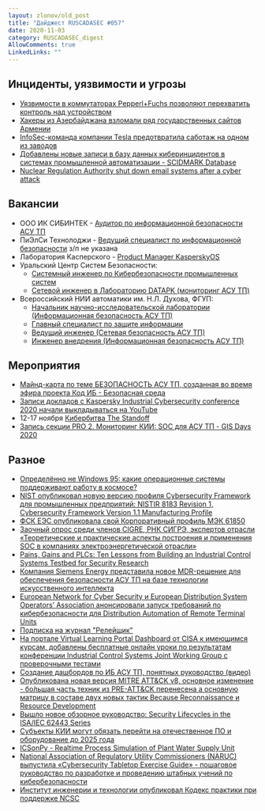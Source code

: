 ```yaml
---
layout: zlonov/old_post
title: "Дайджест RUSCADASEC #057"
date: 2020-11-03
category: RUSCADASEC_digest
AllowComments: true
LinkedLinks: ""
---
```


## Инциденты, уязвимости и угрозы

- [Уязвимости в коммутаторах Pepperl+Fuchs позволяют перехватить контроль над устройством](https://www.securitylab.ru/news/512806.php)
- [Хакеры из Азербайджана взломали ряд государственных сайтов Армении](https://www.securitylab.ru/news/512838.php)
- [InfoSec-команда компании Tesla предотвратила саботаж на одном из заводов](https://www.securitylab.ru/news/512852.php)
- [Добавлены новые записи в базу данных киберинцидентов в системах промышленной автоматизации - SCIDMARK Database](http://scadamag.infracritical.com/index.php/2020/10/14/scidmark-cases-as-of-12-oct-2020/)
- [Nuclear Regulation Authority shut down email systems after a cyber attack](https://securityaffairs.co/wordpress/110284/hacking/nuclear-regulation-authority-cyber-attack.html)

## Вакансии

- ООО ИК СИБИНТЕК - [Аудитор по информационной безопасности АСУ ТП](https://hh.ru/vacancy/39711706)
- ПиЭлСи Технолоджи - [Ведущий специалист по информационной безопасности](https://hh.ru/vacancy/39865265)
з/п не указана
- Лаборатория Касперского - [Product Manager KasperskyOS](https://hh.ru/vacancy/40083661)
- Уральский Центр Систем Безопасности:
    - [Системный инженер по Кибербезопасности промышленных систем](https://hh.ru/vacancy/34219154)
    - [Сетевой инженер в Лабораторию DATAPK (мониторинг АСУ ТП)](https://hh.ru/vacancy/39624940)
- Всероссийский НИИ автоматики им. Н.Л. Духова, ФГУП:
    - [Начальник научно-исследовательской лаборатории (Информационная безопасность АСУ ТП)](https://hh.ru/vacancy/40053901)
    - [Главный специалист по защите информации](https://hh.ru/vacancy/40054056)
    - [Ведущий инженер (Сетевая безопасность АСУ ТП)](https://hh.ru/vacancy/40054200)
    - [Инженер внедрения (Информационная безопасность АСУ ТП)](https://hh.ru/vacancy/40054262)


## Мероприятия

- [Майнд-карта по теме БЕЗОПАСНОСТЬ АСУ ТП, созданная во время эфира проекта Код ИБ - Безопасная среда](https://miro.com/app/board/o9J_kka6j9s=/)
- [Записи докладов с Kaspersky Industrial Cybersecurity conference 2020 начали выкладываться на YouTube](https://www.youtube.com/playlist?list=PL86zv_GQQ5tgCL3ujKXF-UQe6UQKEMGka)
- 12-17 ноября [Кибербитва The Standoff](https://standoff365.com/ru)
- [Запись секции PRO 2. Мониторинг КИИ: SOC для АСУ ТП - GIS Days 2020](https://www.youtube.com/watch?v=y7cLYqldPJs)

## Разное

- [Определённо не Windows 95: какие операционные системы поддерживают работу в космосе?](https://habr.com/ru/company/cloud4y/blog/522376/)
- [NIST опубликовал новую версию профиля Cybersecurity Framework для промышленных предприятий: NISTIR 8183 Revision 1, Cybersecurity Framework Version 1.1 Manufacturing Profile](https://csrc.nist.gov/publications/detail/nistir/8183/rev-1/final)
- [ФСК ЕЭС опубликовала свой Корпоративный профиль МЭК 61850](https://www.fsk-ees.ru/upload/docs/STO_56947007-25.040.30.309-2020.pdf)
- [Заочный опрос среди членов CIGRE, РНК СИГРЭ, экспертов отрасли «Теоретические и практические аспекты построения и применения SOC в компаниях электроэнергетической отрасли»](https://ru.surveymonkey.com/r/L7H8YZ5)
- [Pains, Gains and PLCs: Ten Lessons from Building an Industrial Control Systems Testbed for Security Research](https://www.usenix.org/system/files/conference/cset17/cset17-paper-green.pdf)
- [Компания Siemens Energy представила новое MDR-решение для обеспечения безопасности АСУ ТП на базе технологии искусственного интеллекта](https://www.securitylab.ru/software/512745.php)
- [European Network for Cyber Security и European Distribution System Operators’ Association анонсировали запуск требований по кибербезопасности для Distribution Automation of Remote Terminal Units](https://encs.eu/2020/10/13/encs-and-e-dso-release-security-requirements-for-distribution-automation/)
- [Подписка на журнал "Релейщик"](http://energyexpert.ru/content/view/11/38/)
- [На портале Virtual Learning Portal Dashboard от CISA к имеющимся курсам, добавлены бесплатные онлайн уроки по результатам конференции Industrial Control Systems Joint Working Group c проверочными тестами](https://ics-training.inl.gov/learn)
- [Создание дашбордов по ИБ АСУ ТП, понятных руководство (видео)](https://lukatsky.blogspot.com/2020/10/blog-post_26.html)
- [Опубликована новая версия MITRE ATT&CK v8, основное изменение - бо́льшая часть техник из PRE-ATT&CK перенесена а основную матрицу в составе двух новых тактик Because Reconnaissance и Resource Development](https://medium.com/mitre-attack/the-retirement-of-pre-attack-4b73ffecd3d3)
- [Вышло новое обзорное руководство: Security Lifecycles in the ISA/IEC 62443 Series](https://gca.isa.org/isagca-security-lifecycles-62443)
- [Субъекты КИИ могут обязать перейти на отечественное ПО и оборудование до 2025 года](https://www.securitylab.ru/news/513564.php)
- [ICSonPy - Realtime Process Simulation of Plant Water Supply Unit](https://github.com/akiUp/ICSonPy)
- [National Association of Regulatory Utility Commissioners (NARUC) выпустила «Cybersecurity Tabletop Exercise Guide» - пошаговое руководство по разработке и проведению штабных учений по кибербезопасности](https://www.naruc.org/cpi-1/critical-infrastructure-cybersecurity-and-resilience/cybersecurity/cybersecurity-manual/)
- [Институт инженерии и технологии опубликовал Кодекс практики при поддержке NCSC](https://electrical.theiet.org/guidance-codes-of-practice/publications-by-category/cyber-security/code-of-practice-cyber-security-and-safety/)
